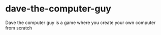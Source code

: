 # dave-the-computer-guy
Dave the computer guy is a game where you create your own computer from scratch
